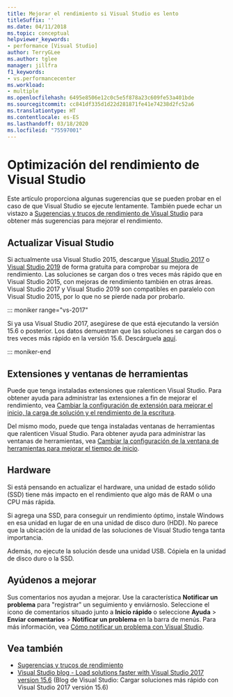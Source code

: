 ```yaml
---
title: Mejorar el rendimiento si Visual Studio es lento
titleSuffix: ''
ms.date: 04/11/2018
ms.topic: conceptual
helpviewer_keywords:
- performance [Visual Studio]
author: TerryGLee
ms.author: tglee
manager: jillfra
f1_keywords:
- vs.performancecenter
ms.workload:
- multiple
ms.openlocfilehash: 6495e8506e12c0c5e5f878a23c609fe53a401bde
ms.sourcegitcommit: cc841df335d1d22d281871fe41e74238d2fc52a6
ms.translationtype: HT
ms.contentlocale: es-ES
ms.lasthandoff: 03/18/2020
ms.locfileid: "75597001"
---
```

# <a name="optimize-visual-studio-performance"></a>Optimización del rendimiento de Visual Studio

Este artículo proporciona algunas sugerencias que se pueden probar en el caso de que Visual Studio se ejecute lentamente. También puede echar un vistazo a [Sugerencias y trucos de rendimiento de Visual Studio](../ide/visual-studio-performance-tips-and-tricks.md) para obtener más sugerencias para mejorar el rendimiento.

## <a name="upgrade-visual-studio"></a>Actualizar Visual Studio

Si actualmente usa Visual Studio 2015, descargue [Visual Studio 2017](https://visualstudio.microsoft.com/vs/older-downloads/?utm_medium=microsoft&utm_source=docs.microsoft.com&utm_campaign=vs+2017+download) o [Visual Studio 2019](https://visualstudio.microsoft.com/downloads) de forma gratuita para comprobar su mejora de rendimiento. Las soluciones se cargan dos o tres veces más rápido que en Visual Studio 2015, con mejoras de rendimiento también en otras áreas. Visual Studio 2017 y Visual Studio 2019 son compatibles en paralelo con Visual Studio 2015, por lo que no se pierde nada por probarlo.

::: moniker range="vs-2017"

Si ya usa Visual Studio 2017, asegúrese de que está ejecutando la versión 15.6 o posterior. Los datos demuestran que las soluciones se cargan dos o tres veces más rápido en la versión 15.6. Descárguela [aquí](https://visualstudio.microsoft.com/vs/older-downloads/?utm_medium=microsoft&utm_source=docs.microsoft.com&utm_campaign=vs+2017+download).

::: moniker-end

## <a name="extensions-and-tool-windows"></a>Extensiones y ventanas de herramientas

Puede que tenga instaladas extensiones que ralenticen Visual Studio. Para obtener ayuda para administrar las extensiones a fin de mejorar el rendimiento, vea [Cambiar la configuración de extensión para mejorar el inicio, la carga de solución y el rendimiento de la escritura](../ide/optimize-visual-studio-startup-time.md#extensions).

Del mismo modo, puede que tenga instaladas ventanas de herramientas que ralenticen Visual Studio. Para obtener ayuda para administrar las ventanas de herramientas, vea [Cambiar la configuración de la ventana de herramientas para mejorar el tiempo de inicio](../ide/optimize-visual-studio-startup-time.md#tool-windows).

## <a name="hardware"></a>Hardware

Si está pensando en actualizar el hardware, una unidad de estado sólido (SSD) tiene más impacto en el rendimiento que algo más de RAM o una CPU más rápida.

Si agrega una SSD, para conseguir un rendimiento óptimo, instale Windows en esa unidad en lugar de en una unidad de disco duro (HDD). No parece que la ubicación de la unidad de las soluciones de Visual Studio tenga tanta importancia.

Además, no ejecute la solución desde una unidad USB. Cópiela en la unidad de disco duro o la SSD.

## <a name="help-us-improve"></a>Ayúdenos a mejorar

Sus comentarios nos ayudan a mejorar. Use la característica **Notificar un problema** para "registrar" un seguimiento y enviárnoslo. Seleccione el icono de comentarios situado junto a **Inicio rápido** o seleccione **Ayuda** > **Enviar comentarios** > **Notificar un problema** en la barra de menús. Para más información, vea [Cómo notificar un problema con Visual Studio](../ide/how-to-report-a-problem-with-visual-studio.md).

## <a name="see-also"></a>Vea también

- [Sugerencias y trucos de rendimiento](../ide/visual-studio-performance-tips-and-tricks.md)
- [Visual Studio blog - Load solutions faster with Visual Studio 2017 version 15.6](https://devblogs.microsoft.com/visualstudio/load-solutions-faster-with-visual-studio-2017-version-15-6/) (Blog de Visual Studio: Cargar soluciones más rápido con Visual Studio 2017 versión 15.6)
